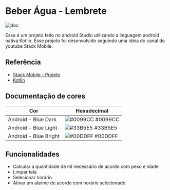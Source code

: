 # Beber Água - Lembrete
![doc](https://user-images.githubusercontent.com/92138212/211082090-e6164668-1b67-48f6-841b-0bbd7fd272ed.png)

Esse é um projeto feito no android Studio utilizando a linguagem
android nativa Kotlin. Esse projeto foi desenvolvido seguindo uma
ideia do canal do youtube Stack Mobile. 

## Referência

 - [Stack Mobile - Projeto](https://www.youtube.com/watch?v=PFOJo8T4VIk)
 - [Kotlin](https://kotlinlang.org/docs/home.html)
 

## Documentação de cores

| Cor               | Hexadecimal                                                |
| ----------------- | ---------------------------------------------------------------- |
| Android - Blue Dark       | ![#0099CC](https://via.placeholder.com/10/0099cc?text=+) #0099CC |
| Android - Blue Light       | ![#33B5E5](https://via.placeholder.com/10/33b5e5?text=+) #33B5E5 |
| Android - Blue Bright       | ![#00DDFF](https://via.placeholder.com/10/00ddff?text=+) #00DDFF |


## Funcionalidades

- Calcular a quantidade de ml necessário de acordo com peso e idade
- Limpar tela
- Selecionar horário
- Ativar um alarme de acordo com horário selecionado
